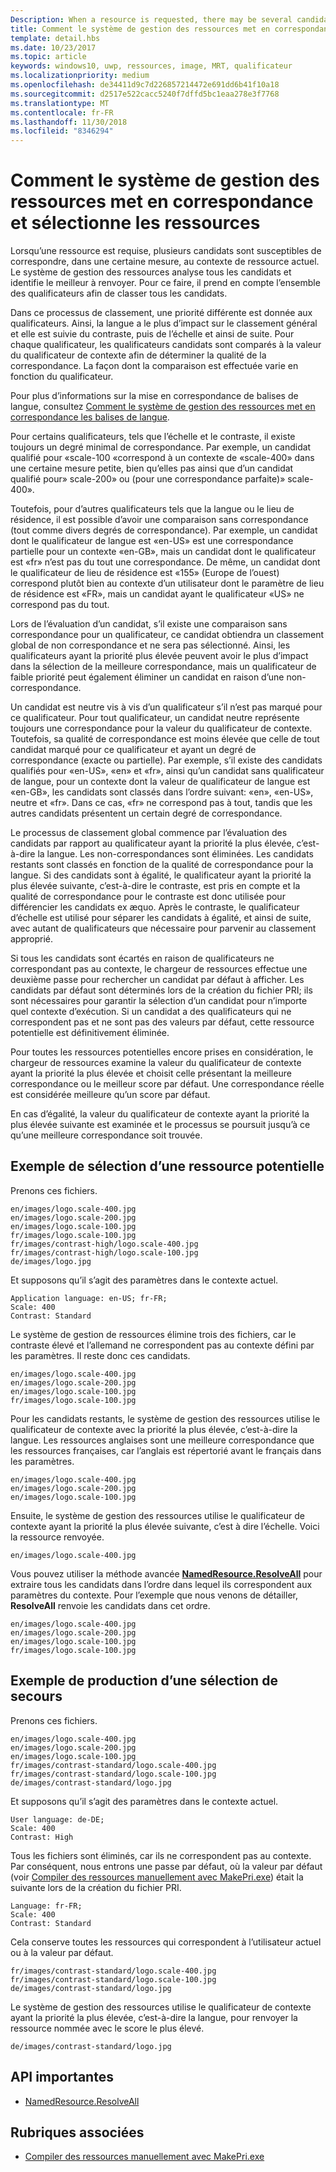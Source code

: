 ```yaml
---
Description: When a resource is requested, there may be several candidates that match the current resource context to some degree. The Resource Management System will analyze all of the candidates and determine the best candidate to return. This topic describes that process in detail and gives examples.
title: Comment le système de gestion des ressources met en correspondance et sélectionne les ressources
template: detail.hbs
ms.date: 10/23/2017
ms.topic: article
keywords: windows10, uwp, ressources, image, MRT, qualificateur
ms.localizationpriority: medium
ms.openlocfilehash: de34411d9c7d226857214472e691dd6b41f10a18
ms.sourcegitcommit: d2517e522cacc5240f7dffd5bc1eaa278e3f7768
ms.translationtype: MT
ms.contentlocale: fr-FR
ms.lasthandoff: 11/30/2018
ms.locfileid: "8346294"
---
```

# <a name="how-the-resource-management-system-matches-and-chooses-resources"></a>Comment le système de gestion des ressources met en correspondance et sélectionne les ressources
Lorsqu’une ressource est requise, plusieurs candidats sont susceptibles de correspondre, dans une certaine mesure, au contexte de ressource actuel. Le système de gestion des ressources analyse tous les candidats et identifie le meilleur à renvoyer. Pour ce faire, il prend en compte l’ensemble des qualificateurs afin de classer tous les candidats.

Dans ce processus de classement, une priorité différente est donnée aux qualificateurs. Ainsi, la langue a le plus d’impact sur le classement général et elle est suivie du contraste, puis de l’échelle et ainsi de suite. Pour chaque qualificateur, les qualificateurs candidats sont comparés à la valeur du qualificateur de contexte afin de déterminer la qualité de la correspondance. La façon dont la comparaison est effectuée varie en fonction du qualificateur.

Pour plus d’informations sur la mise en correspondance de balises de langue, consultez [Comment le système de gestion des ressources met en correspondance les balises de langue](how-rms-matches-lang-tags.md).

Pour certains qualificateurs, tels que l’échelle et le contraste, il existe toujours un degré minimal de correspondance. Par exemple, un candidat qualifié pour «scale-100 «correspond à un contexte de «scale-400» dans une certaine mesure petite, bien qu’elles pas ainsi que d’un candidat qualifié pour» scale-200» ou (pour une correspondance parfaite)» scale-400».

Toutefois, pour d’autres qualificateurs tels que la langue ou le lieu de résidence, il est possible d’avoir une comparaison sans correspondance (tout comme divers degrés de correspondance). Par exemple, un candidat dont le qualificateur de langue est «en-US» est une correspondance partielle pour un contexte «en-GB», mais un candidat dont le qualificateur est «fr» n’est pas du tout une correspondance. De même, un candidat dont le qualificateur de lieu de résidence est «155» (Europe de l’ouest) correspond plutôt bien au contexte d’un utilisateur dont le paramètre de lieu de résidence est «FR», mais un candidat ayant le qualificateur «US» ne correspond pas du tout.

Lors de l’évaluation d’un candidat, s’il existe une comparaison sans correspondance pour un qualificateur, ce candidat obtiendra un classement global de non correspondance et ne sera pas sélectionné. Ainsi, les qualificateurs ayant la priorité plus élevée peuvent avoir le plus d’impact dans la sélection de la meilleure correspondance, mais un qualificateur de faible priorité peut également éliminer un candidat en raison d’une non-correspondance.

Un candidat est neutre vis à vis d’un qualificateur s’il n’est pas marqué pour ce qualificateur. Pour tout qualificateur, un candidat neutre représente toujours une correspondance pour la valeur du qualificateur de contexte. Toutefois, sa qualité de correspondance est moins élevée que celle de tout candidat marqué pour ce qualificateur et ayant un degré de correspondance (exacte ou partielle). Par exemple, s’il existe des candidats qualifiés pour «en-US», «en» et «fr», ainsi qu’un candidat sans qualificateur de langue, pour un contexte dont la valeur de qualificateur de langue est «en-GB», les candidats sont classés dans l’ordre suivant: «en», «en-US», neutre et «fr». Dans ce cas, «fr» ne correspond pas à tout, tandis que les autres candidats présentent un certain degré de correspondance.

Le processus de classement global commence par l’évaluation des candidats par rapport au qualificateur ayant la priorité la plus élevée, c’est-à-dire la langue. Les non-correspondances sont éliminées. Les candidats restants sont classés en fonction de la qualité de correspondance pour la langue. Si des candidats sont à égalité, le qualificateur ayant la priorité la plus élevée suivante, c’est-à-dire le contraste, est pris en compte et la qualité de correspondance pour le contraste est donc utilisée pour différencier les candidats ex æquo. Après le contraste, le qualificateur d’échelle est utilisé pour séparer les candidats à égalité, et ainsi de suite, avec autant de qualificateurs que nécessaire pour parvenir au classement approprié.

Si tous les candidats sont écartés en raison de qualificateurs ne correspondant pas au contexte, le chargeur de ressources effectue une deuxième passe pour rechercher un candidat par défaut à afficher. Les candidats par défaut sont déterminés lors de la création du fichier PRI; ils sont nécessaires pour garantir la sélection d’un candidat pour n’importe quel contexte d’exécution. Si un candidat a des qualificateurs qui ne correspondent pas et ne sont pas des valeurs par défaut, cette ressource potentielle est définitivement éliminée.

Pour toutes les ressources potentielles encore prises en considération, le chargeur de ressources examine la valeur du qualificateur de contexte ayant la priorité la plus élevée et choisit celle présentant la meilleure correspondance ou le meilleur score par défaut. Une correspondance réelle est considérée meilleure qu’un score par défaut.

En cas d’égalité, la valeur du qualificateur de contexte ayant la priorité la plus élevée suivante est examinée et le processus se poursuit jusqu’à ce qu’une meilleure correspondance soit trouvée.

## <a name="example-of-choosing-a-resource-candidate"></a>Exemple de sélection d’une ressource potentielle
Prenons ces fichiers.

```console
en/images/logo.scale-400.jpg
en/images/logo.scale-200.jpg
en/images/logo.scale-100.jpg  
fr/images/logo.scale-100.jpg
fr/images/contrast-high/logo.scale-400.jpg
fr/images/contrast-high/logo.scale-100.jpg
de/images/logo.jpg
```

Et supposons qu’il s’agit des paramètres dans le contexte actuel.

```console
Application language: en-US; fr-FR;
Scale: 400
Contrast: Standard
```

Le système de gestion de ressources élimine trois des fichiers, car le contraste élevé et l’allemand ne correspondent pas au contexte défini par les paramètres. Il reste donc ces candidats.

```console
en/images/logo.scale-400.jpg
en/images/logo.scale-200.jpg
en/images/logo.scale-100.jpg  
fr/images/logo.scale-100.jpg
```

Pour les candidats restants, le système de gestion des ressources utilise le qualificateur de contexte avec la priorité la plus élevée, c’est-à-dire la langue. Les ressources anglaises sont une meilleure correspondance que les ressources françaises, car l’anglais est répertorié avant le français dans les paramètres.

```console
en/images/logo.scale-400.jpg
en/images/logo.scale-200.jpg
en/images/logo.scale-100.jpg  
```

Ensuite, le système de gestion des ressources utilise le qualificateur de contexte ayant la priorité la plus élevée suivante, c’est à dire l’échelle. Voici la ressource renvoyée.

```console
en/images/logo.scale-400.jpg
```

Vous pouvez utiliser la méthode avancée [**NamedResource.ResolveAll**](/uwp/api/windows.applicationmodel.resources.core.namedresource.resolveall?branch=live) pour extraire tous les candidats dans l’ordre dans lequel ils correspondent aux paramètres du contexte. Pour l’exemple que nous venons de détailler, **ResolveAll** renvoie les candidats dans cet ordre.

```console
en/images/logo.scale-400.jpg
en/images/logo.scale-200.jpg
en/images/logo.scale-100.jpg  
fr/images/logo.scale-100.jpg
```

## <a name="example-of-producing-a-fallback-choice"></a>Exemple de production d’une sélection de secours
Prenons ces fichiers.

```console
en/images/logo.scale-400.jpg
en/images/logo.scale-200.jpg
en/images/logo.scale-100.jpg  
fr/images/contrast-standard/logo.scale-400.jpg
fr/images/contrast-standard/logo.scale-100.jpg
de/images/contrast-standard/logo.jpg
```

Et supposons qu’il s’agit des paramètres dans le contexte actuel.

```console
User language: de-DE;
Scale: 400
Contrast: High
```

Tous les fichiers sont éliminés, car ils ne correspondent pas au contexte. Par conséquent, nous entrons une passe par défaut, où la valeur par défaut (voir [Compiler des ressources manuellement avec MakePri.exe](compile-resources-manually-with-makepri.md)) était la suivante lors de la création du fichier PRI.

```console
Language: fr-FR;
Scale: 400
Contrast: Standard
```

Cela conserve toutes les ressources qui correspondent à l’utilisateur actuel ou à la valeur par défaut.

```console
fr/images/contrast-standard/logo.scale-400.jpg
fr/images/contrast-standard/logo.scale-100.jpg
de/images/contrast-standard/logo.jpg
```

Le système de gestion des ressources utilise le qualificateur de contexte ayant la priorité la plus élevée, c’est-à-dire la langue, pour renvoyer la ressource nommée avec le score le plus élevé.

```console
de/images/contrast-standard/logo.jpg
```

## <a name="important-apis"></a>API importantes
* [NamedResource.ResolveAll](/uwp/api/windows.applicationmodel.resources.core.namedresource.resolveall?branch=live)

## <a name="related-topics"></a>Rubriques associées
* [Compiler des ressources manuellement avec MakePri.exe](compile-resources-manually-with-makepri.md)